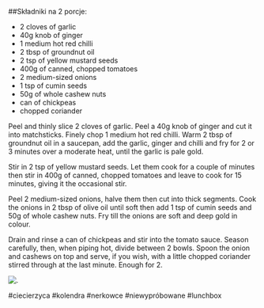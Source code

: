 ##Składniki na 2 porcje:
- 2 cloves of garlic
- 40g knob of ginger
- 1 medium hot red chilli
- 2 tbsp of groundnut oil
- 2 tsp of yellow mustard seeds
- 400g of canned, chopped tomatoes
- 2 medium-sized onions
- 1 tsp of cumin seeds
- 50g of whole cashew nuts
- can of chickpeas
- chopped coriander


Peel and thinly slice 2 cloves of garlic. Peel a 40g knob of ginger and cut it into matchsticks. Finely chop 1 medium hot red chilli. Warm 2 tbsp of groundnut oil in a saucepan, add the garlic, ginger and chilli and fry for 2 or 3 minutes over a moderate heat, until the garlic is pale gold.

Stir in 2 tsp of yellow mustard seeds. Let them cook for a couple of minutes then stir in 400g of canned, chopped tomatoes and leave to cook for 15 minutes, giving it the occasional stir.

Peel 2 medium-sized onions, halve them then cut into thick segments. Cook the onions in 2 tbsp of olive oil until soft then add 1 tsp of cumin seeds and 50g of whole cashew nuts. Fry till the onions are soft and deep gold in colour.

Drain and rinse a can of chickpeas and stir into the tomato sauce. Season carefully, then, when piping hot, divide between 2 bowls. Spoon the onion and cashews on top and serve, if you wish, with a little chopped coriander stirred through at the last minute. Enough for 2.

![.](https://i.guim.co.uk/img/media/68dcf27545ce92714841b6f276e893577903b795/307_1647_4574_2743/master/4574.jpg?width=445&quality=45&auto=format&fit=max&dpr=2&s=8ee4c4bca1d9ee6b5fa98600b4b1fbb3)

#ciecierzyca #kolendra #nerkowce #niewypróbowane #lunchbox 